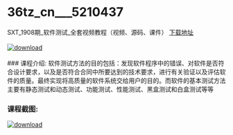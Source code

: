 # 36tz_cn___5210437
SXT_1908期_软件测试_全套视频教程（视频、源码、课件）
[下载地址](http://www.36tz.cn/article/5210437 "下载地址")
<br/></br>[![download](http://36tz.cn/muke_img/2020_02_1-91-300x224.png "下载地址")](http://www.36tz.cn/article/5210437 "下载地址")
<br/></br>### 课程介绍:
软件测试方法的目的包括：发现软件程序中的错误、对软件是否符合设计要求，以及是否符合合同中所要达到的技术要求，进行有关验证以及评估软件的质量。最终实现将高质量的软件系统交给用户的目的。而软件的基本测试方法主要有静态测试和动态测试、功能测试、性能测试、黑盒测试和白盒测试等等

### 课程截图:
[![download](http://36tz.cn/muke_img/2020_02_11-88.png "下载地址")](http://www.36tz.cn/article/5210437 "下载地址")
